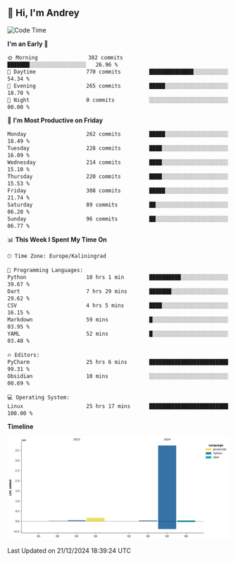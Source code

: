 ## 👋 Hi, I'm Andrey

<!--START_SECTION:waka-->
![Code Time](http://img.shields.io/badge/Code%20Time-658%20hrs%2033%20mins-blue)

**I'm an Early 🐤** 

```text
🌞 Morning                382 commits         ███████░░░░░░░░░░░░░░░░░░   26.96 % 
🌆 Daytime                770 commits         ██████████████░░░░░░░░░░░   54.34 % 
🌃 Evening                265 commits         █████░░░░░░░░░░░░░░░░░░░░   18.70 % 
🌙 Night                  0 commits           ░░░░░░░░░░░░░░░░░░░░░░░░░   00.00 % 
```
📅 **I'm Most Productive on Friday** 

```text
Monday                   262 commits         █████░░░░░░░░░░░░░░░░░░░░   18.49 % 
Tuesday                  228 commits         ████░░░░░░░░░░░░░░░░░░░░░   16.09 % 
Wednesday                214 commits         ████░░░░░░░░░░░░░░░░░░░░░   15.10 % 
Thursday                 220 commits         ████░░░░░░░░░░░░░░░░░░░░░   15.53 % 
Friday                   308 commits         █████░░░░░░░░░░░░░░░░░░░░   21.74 % 
Saturday                 89 commits          ██░░░░░░░░░░░░░░░░░░░░░░░   06.28 % 
Sunday                   96 commits          ██░░░░░░░░░░░░░░░░░░░░░░░   06.77 % 
```


📊 **This Week I Spent My Time On** 

```text
🕑︎ Time Zone: Europe/Kaliningrad

💬 Programming Languages: 
Python                   10 hrs 1 min        ██████████░░░░░░░░░░░░░░░   39.67 % 
Dart                     7 hrs 29 mins       ███████░░░░░░░░░░░░░░░░░░   29.62 % 
CSV                      4 hrs 5 mins        ████░░░░░░░░░░░░░░░░░░░░░   16.15 % 
Markdown                 59 mins             █░░░░░░░░░░░░░░░░░░░░░░░░   03.95 % 
YAML                     52 mins             █░░░░░░░░░░░░░░░░░░░░░░░░   03.48 % 

🔥 Editors: 
PyCharm                  25 hrs 6 mins       █████████████████████████   99.31 % 
Obsidian                 10 mins             ░░░░░░░░░░░░░░░░░░░░░░░░░   00.69 % 

💻 Operating System: 
Linux                    25 hrs 17 mins      █████████████████████████   100.00 % 
```

**Timeline**

![Lines of Code chart](https://raw.githubusercontent.com/Mist3s/Mist3s/main/assets/bar_graph.png)


 Last Updated on 21/12/2024 18:39:24 UTC
<!--END_SECTION:waka-->

